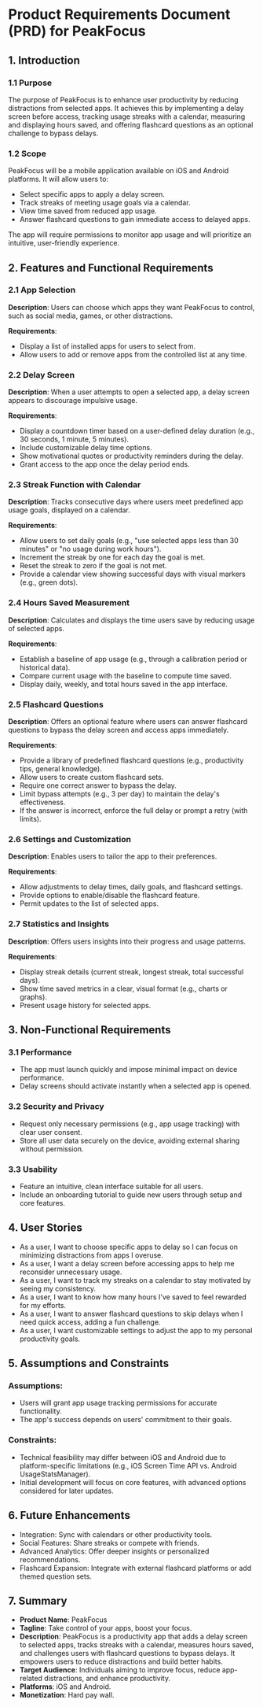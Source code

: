 # Product Requirements Document (PRD) for PeakFocus

## 1. Introduction

### 1.1 Purpose
The purpose of PeakFocus is to enhance user productivity by reducing distractions from selected apps. It achieves this by implementing a delay screen before access, tracking usage streaks with a calendar, measuring and displaying hours saved, and offering flashcard questions as an optional challenge to bypass delays.

### 1.2 Scope
PeakFocus will be a mobile application available on iOS and Android platforms. It will allow users to:

- Select specific apps to apply a delay screen.
- Track streaks of meeting usage goals via a calendar.
- View time saved from reduced app usage.
- Answer flashcard questions to gain immediate access to delayed apps.

The app will require permissions to monitor app usage and will prioritize an intuitive, user-friendly experience.

## 2. Features and Functional Requirements

### 2.1 App Selection
**Description**: Users can choose which apps they want PeakFocus to control, such as social media, games, or other distractions.

**Requirements**:
- Display a list of installed apps for users to select from.
- Allow users to add or remove apps from the controlled list at any time.

### 2.2 Delay Screen
**Description**: When a user attempts to open a selected app, a delay screen appears to discourage impulsive usage.

**Requirements**:
- Display a countdown timer based on a user-defined delay duration (e.g., 30 seconds, 1 minute, 5 minutes).
- Include customizable delay time options.
- Show motivational quotes or productivity reminders during the delay.
- Grant access to the app once the delay period ends.

### 2.3 Streak Function with Calendar
**Description**: Tracks consecutive days where users meet predefined app usage goals, displayed on a calendar.

**Requirements**:
- Allow users to set daily goals (e.g., "use selected apps less than 30 minutes" or "no usage during work hours").
- Increment the streak by one for each day the goal is met.
- Reset the streak to zero if the goal is not met.
- Provide a calendar view showing successful days with visual markers (e.g., green dots).

### 2.4 Hours Saved Measurement
**Description**: Calculates and displays the time users save by reducing usage of selected apps.

**Requirements**:
- Establish a baseline of app usage (e.g., through a calibration period or historical data).
- Compare current usage with the baseline to compute time saved.
- Display daily, weekly, and total hours saved in the app interface.

### 2.5 Flashcard Questions
**Description**: Offers an optional feature where users can answer flashcard questions to bypass the delay screen and access apps immediately.

**Requirements**:
- Provide a library of predefined flashcard questions (e.g., productivity tips, general knowledge).
- Allow users to create custom flashcard sets.
- Require one correct answer to bypass the delay.
- Limit bypass attempts (e.g., 3 per day) to maintain the delay's effectiveness.
- If the answer is incorrect, enforce the full delay or prompt a retry (with limits).

### 2.6 Settings and Customization
**Description**: Enables users to tailor the app to their preferences.

**Requirements**:
- Allow adjustments to delay times, daily goals, and flashcard settings.
- Provide options to enable/disable the flashcard feature.
- Permit updates to the list of selected apps.

### 2.7 Statistics and Insights
**Description**: Offers users insights into their progress and usage patterns.

**Requirements**:
- Display streak details (current streak, longest streak, total successful days).
- Show time saved metrics in a clear, visual format (e.g., charts or graphs).
- Present usage history for selected apps.

## 3. Non-Functional Requirements

### 3.1 Performance
- The app must launch quickly and impose minimal impact on device performance.
- Delay screens should activate instantly when a selected app is opened.

### 3.2 Security and Privacy
- Request only necessary permissions (e.g., app usage tracking) with clear user consent.
- Store all user data securely on the device, avoiding external sharing without permission.

### 3.3 Usability
- Feature an intuitive, clean interface suitable for all users.
- Include an onboarding tutorial to guide new users through setup and core features.

## 4. User Stories
- As a user, I want to choose specific apps to delay so I can focus on minimizing distractions from apps I overuse.
- As a user, I want a delay screen before accessing apps to help me reconsider unnecessary usage.
- As a user, I want to track my streaks on a calendar to stay motivated by seeing my consistency.
- As a user, I want to know how many hours I've saved to feel rewarded for my efforts.
- As a user, I want to answer flashcard questions to skip delays when I need quick access, adding a fun challenge.
- As a user, I want customizable settings to adjust the app to my personal productivity goals.

## 5. Assumptions and Constraints

### Assumptions:
- Users will grant app usage tracking permissions for accurate functionality.
- The app's success depends on users' commitment to their goals.

### Constraints:
- Technical feasibility may differ between iOS and Android due to platform-specific limitations (e.g., iOS Screen Time API vs. Android UsageStatsManager).
- Initial development will focus on core features, with advanced options considered for later updates.

## 6. Future Enhancements
- Integration: Sync with calendars or other productivity tools.
- Social Features: Share streaks or compete with friends.
- Advanced Analytics: Offer deeper insights or personalized recommendations.
- Flashcard Expansion: Integrate with external flashcard platforms or add themed question sets.

## 7. Summary
- **Product Name**: PeakFocus
- **Tagline**: Take control of your apps, boost your focus.
- **Description**: PeakFocus is a productivity app that adds a delay screen to selected apps, tracks streaks with a calendar, measures hours saved, and challenges users with flashcard questions to bypass delays. It empowers users to reduce distractions and build better habits.
- **Target Audience**: Individuals aiming to improve focus, reduce app-related distractions, and enhance productivity.
- **Platforms**: iOS and Android.
- **Monetization**: Hard pay wall. 